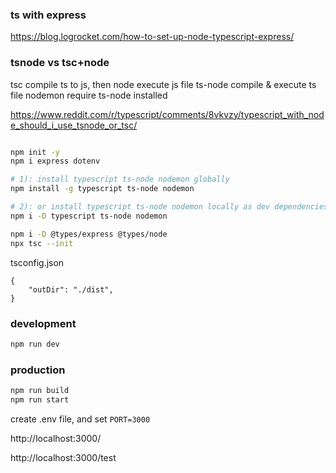 
### ts with express
https://blog.logrocket.com/how-to-set-up-node-typescript-express/




### tsnode vs tsc+node
tsc compile ts to js, then node execute js file
ts-node compile & execute ts file
nodemon require ts-node installed

https://www.reddit.com/r/typescript/comments/8vkvzy/typescript_with_node_should_i_use_tsnode_or_tsc/





```bash

npm init -y
npm i express dotenv

# 1): install typescript ts-node nodemon globally
npm install -g typescript ts-node nodemon 

# 2): or install typescript ts-node nodemon locally as dev dependencies
npm i -D typescript ts-node nodemon

npm i -D @types/express @types/node
npx tsc --init

```


tsconfig.json

```jason
{
    "outDir": "./dist",
}
```

### development
```bash
npm run dev
```


### production
```bash
npm run build
npm run start
```

create .env file, and set `PORT=3000`

http://localhost:3000/ 

http://localhost:3000/test